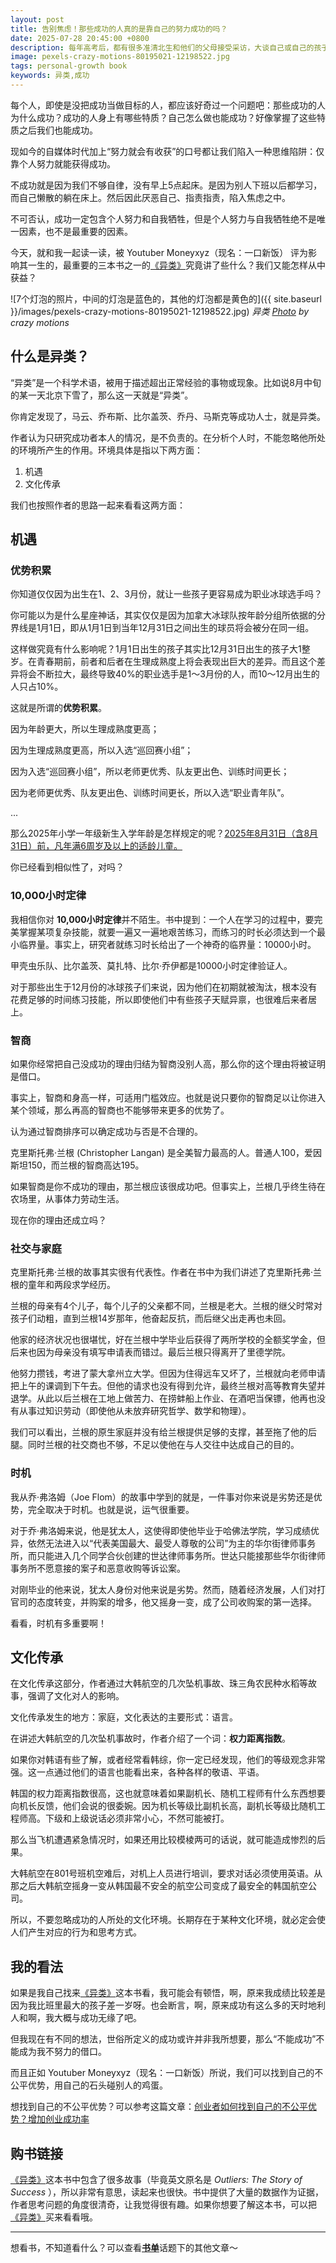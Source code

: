 ```yaml
---
layout: post
title: 告别焦虑！那些成功的人真的是靠自己的努力成功的吗？
date: 2025-07-28 20:45:00 +0800
description: 每年高考后，都有很多准清北生和他们的父母接受采访，大谈自己或自己的孩子为了高考所做的努力，他们是如何“靠自己的努力”考上清北的，那么事实真就如此吗？读完 马尔科姆·格拉德威尔的《异类》之后，你会有自己的答案。
image: pexels-crazy-motions-80195021-12198522.jpg
tags: personal-growth book
keywords: 异类,成功
---
```


每个人，即使是没把成功当做目标的人，都应该好奇过一个问题吧：那些成功的人为什么成功？成功的人身上有哪些特质？自己怎么做也能成功？好像掌握了这些特质之后我们也能成功。

现如今的自媒体时代加上“努力就会有收获”的口号都让我们陷入一种思维陷阱：仅靠个人努力就能获得成功。

不成功就是因为我们不够自律，没有早上5点起床。是因为别人下班以后都学习，而自己懒散的躺在床上。然后因此厌恶自己、指责指责，陷入焦虑之中。

不可否认，成功一定包含个人努力和自我牺牲，但是个人努力与自我牺牲绝不是唯一因素，也不是最重要的因素。

今天，就和我一起读一读，被 Youtuber Moneyxyz（现名：一口新饭） 评为影响其一生的，最重要的三本书之一的[《异类》](https://s.click.taobao.com/t?e=m%3D2%26s%3DS%2FCJEZL9MUpw4vFB6t2Z2ueEDrYVVa64YUrQeSeIhnK53hKxp7mNFr5lmuKnqC%2F3pX2e%2FE36c4n0JlhLk0Jl4W51WRknh2iJSQ2p8KpMHEzUKmkzOudPbBY5YNFuLb7rteL7p5k0R00IazGbjx72GR8X7G7Q37BaQRleD%2Bv65FwaCnxXTgGq3rJJseZIjvA6Z3UdAorGSIUBUq84E21a%2BoJQ%2B9Y9XiK83R%2B6%2F6CEMhiMobZK71ZRHVnmoSxpriUvZV8boLSxuF1q%2FlLiD3%2Fr%2FLTO8hVXH49zb%2FnUHMQd619rG73fV26d9DO%2BDsTPtDcjz2TFFEd9SqY%3D&union_lens=lensId%3APUB%401753859766%400b520b4b_0de0_1985a30372b_35d8%400224aMlA1muJf1Bt2YajnAcj%40eyJmbG9vcklkIjo4MDY3NCwiic3BtQiiI6Il9wb3J0YWxfdjJfcGFnZXNfcHJvbW9fZ29vZHNfaW5kZXhfaHRtIiiwiic3JjRmxvb3JJZCI6IjgwNjc0In0ie%3BtkScm%3AselectionPlaza_site_4358_0_0_0_2_17538597661401433500159%3Bscm%3A1007.30148.329090.pub_search-item_4daf39e4-d9ab-4fdf-91da-aa99d1ce7a89_)究竟讲了些什么？我们又能怎样从中获益？

![7个灯泡的照片，中间的灯泡是蓝色的，其他的灯泡都是黄色的]({{ site.baseurl }}/images/pexels-crazy-motions-80195021-12198522.jpg)
*异类 <a href="https://www.pexels.com/photo/blue-and-yellow-light-bulbs-12198522/">Photo</a> by crazy motions*

## 什么是异类？

“异类”是一个科学术语，被用于描述超出正常经验的事物或现象。比如说8月中旬的某一天北京下雪了，那么这一天就是“异类”。

你肯定发现了，马云、乔布斯、比尔盖茨、乔丹、马斯克等成功人士，就是异类。

作者认为只研究成功者本人的情况，是不负责的。在分析个人时，不能忽略他所处的环境所产生的作用。环境具体是指以下两方面：
1. 机遇
2. 文化传承

我们也按照作者的思路一起来看看这两方面：

## 机遇

### 优势积累

你知道仅仅因为出生在1、2、3月份，就让一些孩子更容易成为职业冰球选手吗？

你可能以为是什么星座神话，其实仅仅是因为加拿大冰球队按年龄分组所依据的分界线是1月1日，即从1月1日到当年12月31日之间出生的球员将会被分在同一组。

这样做究竟有什么影响呢？1月1日出生的孩子其实比12月31日出生的孩子大1整岁。在青春期前，前者和后者在生理成熟度上将会表现出巨大的差异。而且这个差异将会不断拉大，最终导致40%的职业选手是1～3月份的人，而10～12月出生的人只占10%。

这就是所谓的**优势积累**。

因为年龄更大，所以生理成熟度更高；

因为生理成熟度更高，所以入选“巡回赛小组”；

因为入选“巡回赛小组”，所以老师更优秀、队友更出色、训练时间更长；

因为老师更优秀、队友更出色、训练时间更长，所以入选“职业青年队”。

...

那么2025年小学一年级新生入学年龄是怎样规定的呢？[2025年8月31日（含8月31日）前，凡年满6周岁及以上的适龄儿童。](https://www.cqjb.gov.cn/zwgk_190/zcwdpt/qjyj/202506/t20250616_14713655.html)

你已经看到相似性了，对吗？

### 10,000小时定律

我相信你对 **10,000小时定律**并不陌生。书中提到：一个人在学习的过程中，要完美掌握某项复杂技能，就要一遍又一遍地艰苦练习，而练习的时长必须达到一个最小临界量。事实上，研究者就练习时长给出了一个神奇的临界量：10000小时。

甲壳虫乐队、比尔盖茨、莫扎特、比尔·乔伊都是10000小时定律验证人。

对于那些出生于12月份的冰球孩子们来说，因为他们在初期就被淘汰，根本没有花费足够的时间练习技能，所以即使他们中有些孩子天赋异禀，也很难后来者居上。

### 智商

如果你经常把自己没成功的理由归结为智商没别人高，那么你的这个理由将被证明是借口。

事实上，智商和身高一样，可适用门槛效应。也就是说只要你的智商足以让你进入某个领域，那么再高的智商也不能够带来更多的优势了。

认为通过智商排序可以确定成功与否是不合理的。

克里斯托弗·兰根 (Christopher Langan) 是全美智力最高的人。普通人100，爱因斯坦150，而兰根的智商高达195。

如果智商是你不成功的理由，那兰根应该很成功吧。但事实上，兰根几乎终生待在农场里，从事体力劳动生活。

现在你的理由还成立吗？

### 社交与家庭

克里斯托弗·兰根的故事其实很有代表性。作者在书中为我们讲述了克里斯托弗·兰根的童年和两段求学经历。

兰根的母亲有4个儿子，每个儿子的父亲都不同，兰根是老大。兰根的继父时常对孩子们动粗，直到兰根14岁那年，他奋起反抗，而后继父出走再也未回。

他家的经济状况也很堪忧，好在兰根中学毕业后获得了两所学校的全额奖学金，但后来也因为母亲没有填写申请表而错过。最后兰根只得离开了里德学院。

他努力攒钱，考进了蒙大拿州立大学。但因为住得远车又坏了，兰根就向老师申请把上午的课调到下午去。但他的请求也没有得到允许，最终兰根对高等教育失望并退学。从此以后兰根在工地上做苦力、在捞蚌船上作业、在酒吧当保镖，他再也没有从事过知识劳动（即使他从未放弃研究哲学、数学和物理）。

我们可以看出，兰根的原生家庭并没有给兰根提供足够的支撑，甚至拖了他的后腿。同时兰根的社交商也不够，不足以使他在与人交往中达成自己的目的。

### 时机

我从乔·弗洛姆（Joe Flom）的故事中学到的就是，一件事对你来说是劣势还是优势，完全取决于时机。也就是说，运气很重要。

对于乔·弗洛姆来说，他是犹太人，这使得即使他毕业于哈佛法学院，学习成绩优异，依然无法进入以“代表美国最大、最受人尊敬的公司”为主的华尔街律师事务所，而只能进入几个同学合伙创建的世达律师事务所。世达只能接那些华尔街律师事务所不愿意接的案子和恶意收购等诉讼案。

对刚毕业的他来说，犹太人身份对他来说是劣势。然而，随着经济发展，人们对打官司的态度转变，并购案的增多，他又摇身一变，成了公司收购案的第一选择。

看看，时机有多重要啊！

## 文化传承

在文化传承这部分，作者通过大韩航空的几次坠机事故、珠三角农民种水稻等故事，强调了文化对人的影响。

文化传承发生的地方：家庭，文化表达的主要形式：语言。

在讲述大韩航空的几次坠机事故时，作者介绍了一个词：**权力距离指数**。

如果你对韩语有些了解，或者经常看韩综，你一定已经发现，他们的等级观念非常强。这一点通过他们的语言也能看出来，各种各样的敬语、平语。

韩国的权力距离指数很高，这也就意味着如果副机长、随机工程师有什么东西想要向机长反馈，他们会说的很委婉。因为机长等级比副机长高，副机长等级比随机工程师高。下级和上级说话必须非常小心，不然可能被打。

那么当飞机遭遇紧急情况时，如果还用比较模棱两可的话说，就可能造成惨烈的后果。

大韩航空在801号班机空难后，对机上人员进行培训，要求对话必须使用英语。从那之后大韩航空摇身一变从韩国最不安全的航空公司变成了最安全的韩国航空公司。

所以，不要忽略成功的人所处的文化环境。长期存在于某种文化环境，就必定会使人们产生对应的行为和思考方式。

## 我的看法

如果是我自己找来[《异类》](https://s.click.taobao.com/t?e=m%3D2%26s%3DS%2FCJEZL9MUpw4vFB6t2Z2ueEDrYVVa64YUrQeSeIhnK53hKxp7mNFr5lmuKnqC%2F3pX2e%2FE36c4n0JlhLk0Jl4W51WRknh2iJSQ2p8KpMHEzUKmkzOudPbBY5YNFuLb7rteL7p5k0R00IazGbjx72GR8X7G7Q37BaQRleD%2Bv65FwaCnxXTgGq3rJJseZIjvA6Z3UdAorGSIUBUq84E21a%2BoJQ%2B9Y9XiK83R%2B6%2F6CEMhiMobZK71ZRHVnmoSxpriUvZV8boLSxuF1q%2FlLiD3%2Fr%2FLTO8hVXH49zb%2FnUHMQd619rG73fV26d9DO%2BDsTPtDcjz2TFFEd9SqY%3D&union_lens=lensId%3APUB%401753859766%400b520b4b_0de0_1985a30372b_35d8%400224aMlA1muJf1Bt2YajnAcj%40eyJmbG9vcklkIjo4MDY3NCwiic3BtQiiI6Il9wb3J0YWxfdjJfcGFnZXNfcHJvbW9fZ29vZHNfaW5kZXhfaHRtIiiwiic3JjRmxvb3JJZCI6IjgwNjc0In0ie%3BtkScm%3AselectionPlaza_site_4358_0_0_0_2_17538597661401433500159%3Bscm%3A1007.30148.329090.pub_search-item_4daf39e4-d9ab-4fdf-91da-aa99d1ce7a89_)这本书看，我可能会有顿悟，啊，原来我成绩比较差是因为我比班里最大的孩子差一岁呀。也会断言，啊，原来成功有这么多的天时地利人和啊，我大概与成功无缘了吧。

但我现在有不同的想法，世俗所定义的成功或许并非我所想要，那么“不能成功”不能成为我不努力的借口。

而且正如 Youtuber Moneyxyz（现名：一口新饭）所说，我们可以找到自己的不公平优势，用自己的石头碰别人的鸡蛋。

想找到自己的不公平优势？可以参考这篇文章：[创业者如何找到自己的不公平优势？增加创业成功率]({{site.url}}/2025/02/01/2025/07/24/how-to-find-your-unfair-advantage-as-an-entrepreneur/?utm_source=blog&utm_medium=post&utm_campaign=read_more)


## 购书链接

[《异类》](https://s.click.taobao.com/t?e=m%3D2%26s%3DS%2FCJEZL9MUpw4vFB6t2Z2ueEDrYVVa64YUrQeSeIhnK53hKxp7mNFr5lmuKnqC%2F3pX2e%2FE36c4n0JlhLk0Jl4W51WRknh2iJSQ2p8KpMHEzUKmkzOudPbBY5YNFuLb7rteL7p5k0R00IazGbjx72GR8X7G7Q37BaQRleD%2Bv65FwaCnxXTgGq3rJJseZIjvA6Z3UdAorGSIUBUq84E21a%2BoJQ%2B9Y9XiK83R%2B6%2F6CEMhiMobZK71ZRHVnmoSxpriUvZV8boLSxuF1q%2FlLiD3%2Fr%2FLTO8hVXH49zb%2FnUHMQd619rG73fV26d9DO%2BDsTPtDcjz2TFFEd9SqY%3D&union_lens=lensId%3APUB%401753859766%400b520b4b_0de0_1985a30372b_35d8%400224aMlA1muJf1Bt2YajnAcj%40eyJmbG9vcklkIjo4MDY3NCwiic3BtQiiI6Il9wb3J0YWxfdjJfcGFnZXNfcHJvbW9fZ29vZHNfaW5kZXhfaHRtIiiwiic3JjRmxvb3JJZCI6IjgwNjc0In0ie%3BtkScm%3AselectionPlaza_site_4358_0_0_0_2_17538597661401433500159%3Bscm%3A1007.30148.329090.pub_search-item_4daf39e4-d9ab-4fdf-91da-aa99d1ce7a89_)这本书中包含了很多故事（毕竟英文原名是 *Outliers: The Story of Success* ），所以非常有意思，读起来也很快。书中提供了大量的数据作为证据，作者思考问题的角度很清奇，让我觉得很有趣。如果你想要了解这本书，可以把[《异类》](https://s.click.taobao.com/t?e=m%3D2%26s%3DS%2FCJEZL9MUpw4vFB6t2Z2ueEDrYVVa64YUrQeSeIhnK53hKxp7mNFr5lmuKnqC%2F3pX2e%2FE36c4n0JlhLk0Jl4W51WRknh2iJSQ2p8KpMHEzUKmkzOudPbBY5YNFuLb7rteL7p5k0R00IazGbjx72GR8X7G7Q37BaQRleD%2Bv65FwaCnxXTgGq3rJJseZIjvA6Z3UdAorGSIUBUq84E21a%2BoJQ%2B9Y9XiK83R%2B6%2F6CEMhiMobZK71ZRHVnmoSxpriUvZV8boLSxuF1q%2FlLiD3%2Fr%2FLTO8hVXH49zb%2FnUHMQd619rG73fV26d9DO%2BDsTPtDcjz2TFFEd9SqY%3D&union_lens=lensId%3APUB%401753859766%400b520b4b_0de0_1985a30372b_35d8%400224aMlA1muJf1Bt2YajnAcj%40eyJmbG9vcklkIjo4MDY3NCwiic3BtQiiI6Il9wb3J0YWxfdjJfcGFnZXNfcHJvbW9fZ29vZHNfaW5kZXhfaHRtIiiwiic3JjRmxvb3JJZCI6IjgwNjc0In0ie%3BtkScm%3AselectionPlaza_site_4358_0_0_0_2_17538597661401433500159%3Bscm%3A1007.30148.329090.pub_search-item_4daf39e4-d9ab-4fdf-91da-aa99d1ce7a89_)买来看看哦。

---

想看书，不知道看什么？可以查看<a href="/tag/book?utm_source=blog&utm_medium=post&utm_campaign=read_more">**书单**</a>话题下的其他文章～ 

